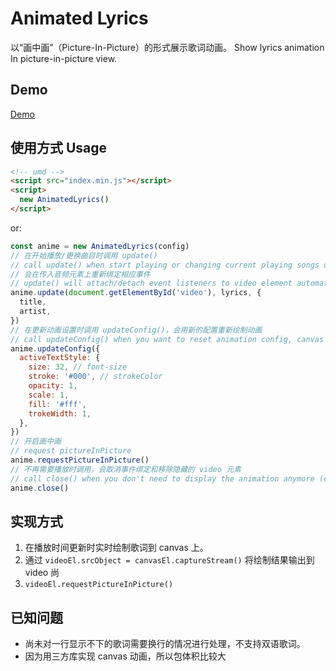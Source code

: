 # Animated Lyrics

以“画中画”（Picture-In-Picture）的形式展示歌词动画。
Show lyrics animation In picture-in-picture view.

## Demo

[Demo](https://cyndra0.github.io/animated-lyrics/)

## 使用方式 Usage

```html
<!-- umd -->
<script src="index.min.js"></script>
<script>
  new AnimatedLyrics()
</script>
```

or:

```js
const anime = new AnimatedLyrics(config)
// 在开始播放/更换曲目时调用 update()
// call update() when start playing or changing current playing songs or lyrics
// 会在传入音频元素上重新绑定相应事件
// update() will attach/detach event listeners to video element automatically
anime.update(document.getElementById('video'), lyrics, {
  title,
  artist,
})
// 在更新动画设置时调用 updateConfig()，会用新的配置重新绘制动画
// call updateConfig() when you want to reset animation config, canvas will be rerendered
anime.updateConfig({
  activeTextStyle: {
    size: 32, // font-size
    stroke: '#000', // strokeColor
    opacity: 1,
    scale: 1,
    fill: '#fff',
    trokeWidth: 1,
  },
})
// 开启画中画
// request pictureInPicture
anime.requestPictureInPicture()
// 不再需要播放时调用，会取消事件绑定和移除隐藏的 video 元素
// call close() when you don't need to display the animation anymore (e.g. page unmounted), this call will detach event listeners and remove hidden video element
anime.close()
```

## 实现方式

1. 在播放时间更新时实时绘制歌词到 canvas 上。
2. 通过 `videoEl.srcObject = canvasEl.captureStream()` 将绘制结果输出到 video 尚
3. `videoEl.requestPictureInPicture()`

## 已知问题

- 尚未对一行显示不下的歌词需要换行的情况进行处理，不支持双语歌词。
- 因为用三方库实现 canvas 动画，所以包体积比较大

